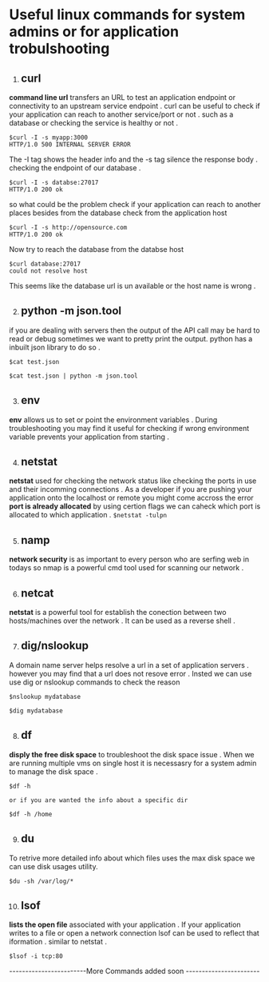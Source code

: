 # __Useful linux commands for system admins or for application trobulshooting__ 

1. ## __curl__

__command line url__ transfers an URL to test an application endpoint or connectivity to an upstream service endpoint . curl can be useful to check if your application can reach to another service/port or not . such as a database or checking the service is healthy or not .

``` 
$curl -I -s myapp:3000
HTTP/1.0 500 INTERNAL SERVER ERROR
```

The -I tag shows the header info and the -s tag silence the response body . checking the endpoint of our database .

```
$curl -I -s databse:27017
HTTP/1.0 200 ok
```

so what could be the problem check if your application can reach to another places besides from the database check from the application host
```
$curl -I -s http://opensource.com
HTTP/1.0 200 ok
```

Now try to reach the database from the databse host 
```
$curl database:27017
could not resolve host 
```

This seems like the database url is un available or the host name is wrong .

2. ## __python -m json.tool__

if you are dealing with servers then the output of the API call may be hard to read or debug sometimes we want to pretty print the output. python has a inbuilt json library to do so .

```
$cat test.json 
```

```
$cat test.json | python -m json.tool 
```

3. ## __env__
__env__ allows us to set or point the environment variables . During troubleshooting you may find it useful for checking if wrong environment variable prevents your application from starting . 

4. ## __netstat__
__netstat__ used for checking the network status like checking the ports in use and their incomming connections .
As a developer if you are pushing your application onto the localhost or remote you might come accross the error __port is already allocated__ by using certion flags we can caheck which port is allocated to which application .
```$netstat -tulpn```

5. ## __namp__
__network security__ is as important to every person who are serfing web in todays so nmap is a powerful cmd tool used for scanning our network . 


6. ## __netcat__
__netstat__ is a powerful tool for establish the conection between two hosts/machines over the network . It can be used as a reverse shell .


7. ## __dig/nslookup__
A domain name server helps resolve a url in a set of application servers . however  you may find that a url does not resove error . Insted we can use use dig or nslookup commands to check the reason 

```$nslookup mydatabase ```

```$dig mydatabase ```

8. ## __df__
__disply the free disk space__ to troubleshoot the disk space issue .  When we are running multiple vms on single host it is necessasry for a system admin to manage the disk space .

```
$df -h 

or if you are wanted the info about a specific dir

$df -h /home
```

9. ## __du__
To retrive more detailed info about which files uses the max disk space we can use disk usages utility.

```$du -sh /var/log/*```

10. ## __lsof__
__lists the open file__ associated with your application . If your application writes to a file or open a network connection lsof can be used to reflect that iformation . similar to netstat .

```$lsof -i tcp:80```

------------------------More Commands added soon -----------------------